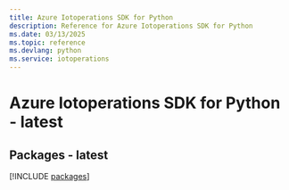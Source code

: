 ```yaml
---
title: Azure Iotoperations SDK for Python
description: Reference for Azure Iotoperations SDK for Python
ms.date: 03/13/2025
ms.topic: reference
ms.devlang: python
ms.service: iotoperations
---
```

# Azure Iotoperations SDK for Python - latest
## Packages - latest
[!INCLUDE [packages](iotoperations-index.md)]